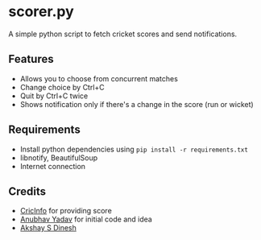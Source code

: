 # scorer.py
A simple python script to fetch cricket scores and send notifications.

## Features ##
* Allows you to choose from concurrent matches
* Change choice by Ctrl+C
* Quit by Ctrl+C twice
* Shows notification only if there's a change in the score (run or wicket)

## Requirements ##
* Install python dependencies using `pip install -r requirements.txt`
* libnotify, BeautifulSoup
* Internet connection

## Credits ##
* [CricInfo](http://www.espncricinfo.com/) for providing score
* [Anubhav Yadav](http://www.quora.com/What-are-some-cool-Python-tricks/answer/Anubhav-Yadav-5) for initial code and idea
* [Akshay S Dinesh](https://github.com/asdofindia)
